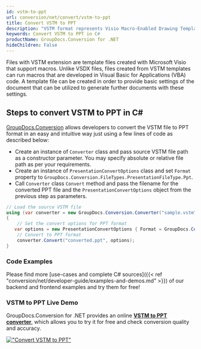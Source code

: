 ```yaml
---
id: vstm-to-ppt
url: conversion/net/convert/vstm-to-ppt
title: Convert VSTM to PPT
description: "VSTM format represents Visio Macro-Enabled Drawing Template with .vstm extension. Learn how to convert VSTM to PPT file programmatically in C# language using GroupDocs.Conversion for .NET library."
keywords: Convert VSTM to PPT in C#
productName: GroupDocs.Conversion for .NET
hideChildren: False
---
```


Files with VSTM extension are template files created with Microsoft Visio that support macros. Unlike VSDX files, files created from VSTM templates can run macros that are developed in Visual Basic for Applications (VBA) code. A template file can be created in order to provide basic settings of the document that can be utilized to generate further documents with these settings.

## Steps to convert VSTM to PPT in C#

[GroupDocs.Conversion](https://products.groupdocs.com/conversion/net) allows developers to convert the VSTM file to PPT format in an easy and intuitive way just using a few lines of code as described below:

* Create an instance of `Converter` class and pass source VSTM file path as a constructor parameter. You may specify absolute or relative file path as per your requirements. 
* Create an instance of `PresentationConvertOptions` class and set `Format` property to `GroupDocs.Conversion.FileTypes.PresentationFileType.Ppt`.
* Call `Converter` class `Convert` method and pass the filename for the converted PPT file and the `PresentationConvertOptions` object from the previous step as parameters.

```csharp
// Load the source VSTM file
using (var converter = new GroupDocs.Conversion.Converter("sample.vstm"))
{
    // Set the convert options for PPT format
   var options = new PresentationConvertOptions { Format = GroupDocs.Conversion.FileTypes.PresentationFileType.Ppt };
    // Convert to PPT format
    converter.Convert("converted.ppt", options);
}
```

### Code Examples

Please find more [use-cases and complete C# sources]({{< ref "conversion/net/developer-guide/examples-and-demos.md" >}}) of our backend and frontend examples and try them for free!

### VSTM to PPT Live Demo

GroupDocs.Conversion for .NET provides an online [**VSTM to PPT converter**](https://products.groupdocs.app/conversion/vstm-to-ppt), which allows you to try it for free and check conversion quality and accuracy.

[!["Convert VSTM to PPT"](conversion/net/images/convert-to-ppt/convert-vstm-to-ppt.png)](https://products.groupdocs.app/conversion/vstm-to-ppt)